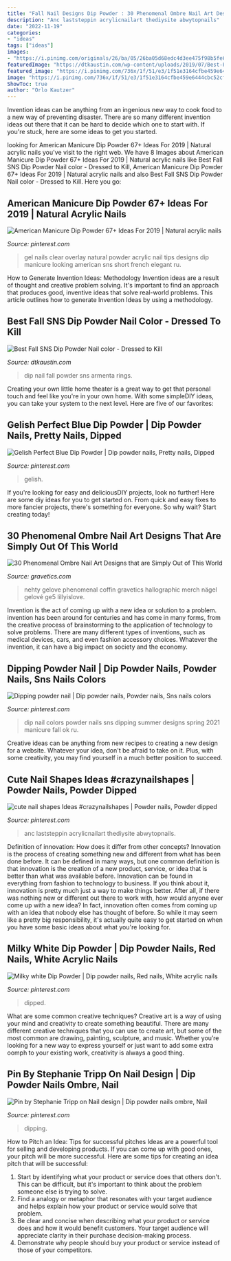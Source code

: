 ```yaml
---
title: "Fall Nail Designs Dip Powder : 30 Phenomenal Ombre Nail Art Designs That Are Simply Out Of This World"
description: "Anc laststeppin acrylicnailart thediysite abwytopnails"
date: "2022-11-19"
categories:
- "ideas"
tags: ["ideas"]
images:
- "https://i.pinimg.com/originals/26/ba/05/26ba05d68edc4d3ee475f98b5fe60866.jpg"
featuredImage: "https://dtkaustin.com/wp-content/uploads/2019/07/Best-Fall-SNS-Dip-Powder-Nail-color.jpg"
featured_image: "https://i.pinimg.com/736x/1f/51/e3/1f51e3164cfbe459e6444cbc52cf45ff.jpg"
image: "https://i.pinimg.com/736x/1f/51/e3/1f51e3164cfbe459e6444cbc52cf45ff.jpg"
ShowToc: true
author: "Orlo Kautzer"
---
```



Invention ideas can be anything from an ingenious new way to cook food to a new way of preventing disaster. There are so many different invention ideas out there that it can be hard to decide which one to start with. If you're stuck, here are some ideas to get you started.

	

		
looking for American Manicure Dip Powder 67+ Ideas For 2019 | Natural acrylic nails you've visit to the right web. We have 8 Images about American Manicure Dip Powder 67+ Ideas For 2019 | Natural acrylic nails like Best Fall SNS Dip Powder Nail color - Dressed to Kill, American Manicure Dip Powder 67+ Ideas For 2019 | Natural acrylic nails and also Best Fall SNS Dip Powder Nail color - Dressed to Kill. Here you go:
		
    
## American Manicure Dip Powder 67+ Ideas For 2019 | Natural Acrylic Nails

<img loading=lazy src="https://i.pinimg.com/originals/1c/9e/c0/1c9ec014bf72706543058fab00de3d44.jpg" onerror="this.onerror=null;this.src='https://tse1.mm.bing.net/th?id=OIP.YyuHJy9sL-LGQqoQoJ3drQAAAA&amp;pid=15.1';" alt="American Manicure Dip Powder 67+ Ideas For 2019 | Natural acrylic nails">

_Source: pinterest.com_

>gel nails clear overlay natural powder acrylic nail tips designs dip manicure looking american sns short french elegant ru. 

	

How to Generate Invention Ideas: Methodology
Invention ideas are a result of thought and creative problem solving. It's important to find an approach that produces good, inventive ideas that solve real-world problems. This article outlines how to generate Invention Ideas by using a methodology.

    
## Best Fall SNS Dip Powder Nail Color - Dressed To Kill

<img loading=lazy src="https://dtkaustin.com/wp-content/uploads/2019/07/Best-Fall-SNS-Dip-Powder-Nail-color.jpg" onerror="this.onerror=null;this.src='https://tse3.mm.bing.net/th?id=OIP.ZYOQJK6bdjHmI5rNZtdd_QHaJ4&amp;pid=15.1';" alt="Best Fall SNS Dip Powder Nail color - Dressed to Kill">

_Source: dtkaustin.com_

>dip nail fall powder sns armenta rings. 

	

Creating your own little home theater is a great way to get that personal touch and feel like you're in your own home. With some simpleDIY ideas, you can take your system to the next level. Here are five of our favorites: 

    
## Gelish Perfect Blue Dip Powder | Dip Powder Nails, Pretty Nails, Dipped

<img loading=lazy src="https://i.pinimg.com/736x/1f/51/e3/1f51e3164cfbe459e6444cbc52cf45ff.jpg" onerror="this.onerror=null;this.src='https://tse1.mm.bing.net/th?id=OIP.vFwTPjpYfSqu8WcNRzcqaQHaHa&amp;pid=15.1';" alt="Gelish Perfect Blue Dip Powder | Dip powder nails, Pretty nails, Dipped">

_Source: pinterest.com_

>gelish. 

	

If you're looking for easy and deliciousDIY projects, look no further! Here are some diy ideas for you to get started on. From quick and easy fixes to more fancier projects, there's something for everyone. So why wait? Start creating today!

    
## 30 Phenomenal Ombre Nail Art Designs That Are Simply Out Of This World

<img loading=lazy src="https://www.gravetics.com/wp-content/uploads/2017/08/Nude-ombre-nails.jpg" onerror="this.onerror=null;this.src='https://tse3.mm.bing.net/th?id=OIP.OWSIGsdCgMHVjE1sPzJXnQHaJ_&amp;pid=15.1';" alt="30 Phenomenal Ombre Nail Art Designs that are Simply Out of This World">

_Source: gravetics.com_

>nehty gelove phenomenal coffin gravetics hallographic merch nägel gelové ge5 lillyislove. 

	

Invention is the act of coming up with a new idea or solution to a problem. invention has been around for centuries and has come in many forms, from the creative process of brainstorming to the application of technology to solve problems. There are many different types of inventions, such as medical devices, cars, and even fashion accessory choices. Whatever the invention, it can have a big impact on society and the economy.

    
## Dipping Powder Nail | Dip Powder Nails, Powder Nails, Sns Nails Colors

<img loading=lazy src="https://i.pinimg.com/736x/4b/db/65/4bdb656bceebad0d1e38f0b6a5a71acd.jpg" onerror="this.onerror=null;this.src='https://tse4.mm.bing.net/th?id=OIP.jedCSrC8HDoGmnx0Hc2VbgHaJ3&amp;pid=15.1';" alt="Dipping powder nail | Dip powder nails, Powder nails, Sns nails colors">

_Source: pinterest.com_

>dip nail colors powder nails sns dipping summer designs spring 2021 manicure fall ok ru. 

	

Creative ideas can be anything from new recipes to creating a new design for a website. Whatever your idea, don't be afraid to take on it. Plus, with some creativity, you may find yourself in a much better position to succeed.

    
## Cute Nail Shapes Ideas #crazynailshapes | Powder Nails, Powder Dipped

<img loading=lazy src="https://i.pinimg.com/736x/38/c8/61/38c861fa292dfe8592605c1ff86fd6d4.jpg" onerror="this.onerror=null;this.src='https://tse2.mm.bing.net/th?id=OIP.ImiM6Cr8F2BUwLpVIDA-2AHaNL&amp;pid=15.1';" alt="cute nail shapes Ideas #crazynailshapes | Powder nails, Powder dipped">

_Source: pinterest.com_

>anc laststeppin acrylicnailart thediysite abwytopnails. 

	

Definition of innovation: How does it differ from other concepts?
Innovation is the process of creating something new and different from what has been done before. It can be defined in many ways, but one common definition is that innovation is the creation of a new product, service, or idea that is better than what was available before. Innovation can be found in everything from fashion to technology to business.
If you think about it, innovation is pretty much just a way to make things better. After all, if there was nothing new or different out there to work with, how would anyone ever come up with a new idea? In fact, innovation often comes from coming up with an idea that nobody else has thought of before. So while it may seem like a pretty big responsibility, it's actually quite easy to get started on when you have some basic ideas about what you're looking for.

    
## Milky White Dip Powder | Dip Powder Nails, Red Nails, White Acrylic Nails

<img loading=lazy src="https://i.pinimg.com/736x/be/a3/76/bea3769cd90f2469104ee056583ec105.jpg" onerror="this.onerror=null;this.src='https://tse3.mm.bing.net/th?id=OIP.x7XryzFmw_UStfZR-qxq_QHaJ3&amp;pid=15.1';" alt="Milky white Dip Powder | Dip powder nails, Red nails, White acrylic nails">

_Source: pinterest.com_

>dipped. 

	

What are some common creative techniques?
Creative art is a way of using your mind and creativity to create something beautiful. There are many different creative techniques that you can use to create art, but some of the most common are drawing, painting, sculpture, and music. Whether you’re looking for a new way to express yourself or just want to add some extra oomph to your existing work, creativity is always a good thing.

    
## Pin By Stephanie Tripp On Nail Design | Dip Powder Nails Ombre, Nail

<img loading=lazy src="https://i.pinimg.com/originals/26/ba/05/26ba05d68edc4d3ee475f98b5fe60866.jpg" onerror="this.onerror=null;this.src='https://tse2.mm.bing.net/th?id=OIP.1RVn6yUi7RwpPgIZ78If1wHaJ4&amp;pid=15.1';" alt="Pin by Stephanie Tripp on Nail design | Dip powder nails ombre, Nail">

_Source: pinterest.com_

>dipping. 

	

How to Pitch an Idea: Tips for successful pitches
Ideas are a powerful tool for selling and developing products. If you can come up with good ones, your pitch will be more successful. Here are some tips for creating an idea pitch that will be successful:
1. Start by identifying what your product or service does that others don't. This can be difficult, but it's important to think about the problem someone else is trying to solve.
2. Find a analogy or metaphor that resonates with your target audience and helps explain how your product or service would solve that problem.
3. Be clear and concise when describing what your product or service does and how it would benefit customers. Your target audience will appreciate clarity in their purchase decision-making process.
4. Demonstrate why people should buy your product or service instead of those of your competitors.

